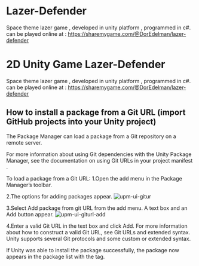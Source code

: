 # Lazer-Defender
Space theme lazer game , developed in unity platform , programmed in c#. 
can be played online at : https://sharemygame.com/@DorEdelman/lazer-defender



# 2D Unity Game Lazer-Defender

Space theme lazer game , developed in unity platform , programmed in c#. 
can be played online at : https://sharemygame.com/@DorEdelman/lazer-defender

## How to install a package from a Git URL (import GitHub projects into your Unity project)
The Package Manager can load a package from a Git repository on a remote server.

For more information about using Git dependencies
 with the Unity Package Manager, see the documentation on using Git URLs in your project manifest
.

To load a package from a Git URL:
1.Open the add menu in the Package Manager’s toolbar.

2.The options for adding packages appear.
![upm-ui-gitur](https://docs.unity3d.com/uploads/Main/upm-ui-giturl.png)  <br />

3.Select Add package from git URL from the add menu. A text box and an Add button appear.
![upm-ui-giturl-add](https://docs.unity3d.com/uploads/Main/upm-ui-giturl-add.png) <br />

4.Enter a valid Git URL in the text box and click Add. For more information about how to construct a valid Git URL, see Git URLs and extended syntax. Unity supports several Git protocols and some custom or extended syntax.

If Unity was able to install the package successfully, the package now appears in the package list with the  tag.
